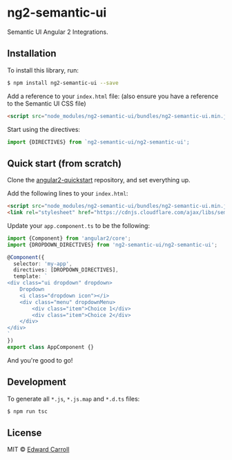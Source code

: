 # ng2-semantic-ui

Semantic UI Angular 2 Integrations.

## Installation

To install this library, run:

```bash
$ npm install ng2-semantic-ui --save
```

Add a reference to your `index.html` file: (also ensure you have a reference to the Semantic UI CSS file)

```html
<script src="node_modules/ng2-semantic-ui/bundles/ng2-semantic-ui.min.js"></script>
```

Start using the directives:

```ts
import {DIRECTIVES} from `ng2-semantic-ui/ng2-semantic-ui';
```

## Quick start (from scratch)

Clone the [angular2-quickstart](https://github.com/valor-software/angular2-quickstart) repository, and set everything up.

Add the following lines to your `index.html`:
```html
<script src="node_modules/ng2-semantic-ui/bundles/ng2-semantic-ui.min.js"></script>
<link rel="stylesheet" href="https://cdnjs.cloudflare.com/ajax/libs/semantic-ui/2.1.8/semantic.css">
```

Update your `app.component.ts` to be the following:

```ts
import {Component} from 'angular2/core';
import {DROPDOWN_DIRECTIVES} from 'ng2-semantic-ui/ng2-semantic-ui';

@Component({
  selector: 'my-app',
  directives: [DROPDOWN_DIRECTIVES],
  template: `
<div class="ui dropdown" dropdown>
    Dropdown
    <i class="dropdown icon"></i>
    <div class="menu" dropdownMenu>
        <div class="item">Choice 1</div>
        <div class="item">Choice 2</div>
    </div>
</div>
`
})
export class AppComponent {}
```

And you're good to go!

## Development

To generate all `*.js`, `*.js.map` and `*.d.ts` files:

```bash
$ npm run tsc
```

## License

MIT © [Edward Carroll](https://github.com/edcarroll)
